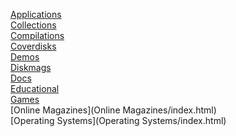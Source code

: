 [Applications](Applications/index.html)<br>
[Collections](Collections/index.html)<br>
[Compilations](Compilations/index.html)<br>
[Coverdisks](Coverdisks/index.html)<br>
[Demos](Demos/index.html)<br>
[Diskmags](Diskmags/index.html)<br>
[Docs](Docs/index.html)<br>
[Educational](Educational/index.html)<br>
[Games](Games/index.html)<br>
[Online Magazines](Online Magazines/index.html)<br>
[Operating Systems](Operating Systems/index.html)<br>
